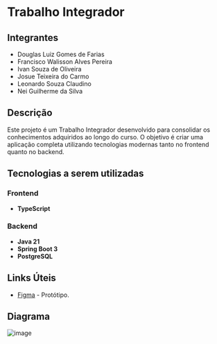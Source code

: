 # Trabalho Integrador

## Integrantes
- Douglas Luiz Gomes de Farias
- Francisco Walisson Alves Pereira
- Ivan Souza de Oliveira
- Josue Teixeira do Carmo
- Leonardo Souza Claudino
- Nei Guilherme da Silva

## Descrição
Este projeto é um Trabalho Integrador desenvolvido para consolidar os conhecimentos adquiridos ao longo do curso. O objetivo é criar uma aplicação completa utilizando tecnologias modernas tanto no frontend quanto no backend.

## Tecnologias a serem utilizadas
### Frontend
- **TypeScript**
  
### Backend
- **Java 21**
- **Spring Boot 3**
- **PostgreSQL**

## Links Úteis
- [Figma](https://www.figma.com/board/wh9TNdbFD9Jur0J9OAE9iz/Projeto-ADS?node-id=0-1&t=aiZFVN1eTp4UrPTM-1) - Protótipo.

## Diagrama
![image](https://github.com/user-attachments/assets/a374cc1f-824e-4859-b37d-4398992de3bb)
